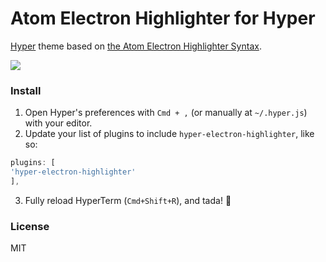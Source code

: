 # Atom Electron Highlighter for Hyper

[Hyper](https://hyper.is) theme based on [the Atom Electron Highlighter Syntax](https://github.com/mmcbride1007/electron-highlighter-syntax).

![](https://cdn.rawgit.com/mmcbride1007/hyper-electron-highlighter/master/screenshot.png)

### Install

1. Open Hyper's preferences with `Cmd + ,` (or manually at `~/.hyper.js`) with your editor.
2. Update your list of plugins to include `hyper-electron-highlighter`, like so:

  ```js
plugins: [
  'hyper-electron-highlighter'
],
```
3. Fully reload HyperTerm (`Cmd+Shift+R`), and tada! :tada:

### License

MIT
